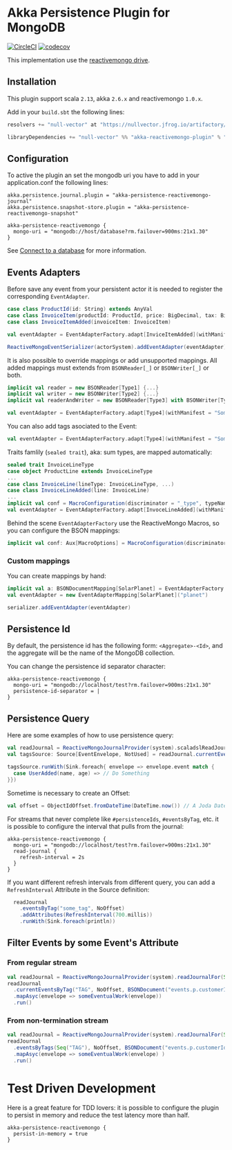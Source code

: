 # Akka Persistence Plugin for MongoDB
[![CircleCI](https://circleci.com/gh/null-vector/akka-reactivemongo-plugin.svg?style=svg)](https://circleci.com/gh/null-vector/akka-reactivemongo-plugin)
[![codecov](https://codecov.io/gh/null-vector/akka-reactivemongo-plugin/branch/master/graph/badge.svg)](https://codecov.io/gh/null-vector/akka-reactivemongo-plugin)

This implementation use the [reactivemongo drive](http://reactivemongo.org/).

## Installation
This plugin support scala `2.13`, akka `2.6.x` and reactivemongo `1.0.x`.

Add in your `build.sbt` the following lines:
```scala
resolvers += "null-vector" at "https://nullvector.jfrog.io/artifactory/releases"
```
```scala
libraryDependencies += "null-vector" %% "akka-reactivemongo-plugin" % "1.4.9"
```

## Configuration
To active the plugin an set the mongodb uri you have to add in your application.conf the following lines:
```
akka.persistence.journal.plugin = "akka-persistence-reactivemongo-journal"
akka.persistence.snapshot-store.plugin = "akka-persistence-reactivemongo-snapshot"

akka-persistence-reactivemongo {
  mongo-uri = "mongodb://host/database?rm.failover=900ms:21x1.30"
}
```
See [Connect to a database](http://reactivemongo.org/releases/0.1x/documentation/tutorial/connect-database.html) for more information.

## Events Adapters
Before save any event from your persistent actor it is needed to register the corresponding `EventAdapter`.
```scala
case class ProductId(id: String) extends AnyVal
case class InvoiceItem(productId: ProductId, price: BigDecimal, tax: BigDecimal)
case class InvoiceItemAdded(invoiceItem: InvoiceItem)

val eventAdapter = EventAdapterFactory.adapt[InviceItemAdded](withManifest = "InvoiceItemAdded")

ReactiveMongoEventSerializer(actorSystem).addEventAdapter(eventAdapter)
```
It is also possible to override mappings or add unsupported mappings. All added mappings must extends from `BSONReader[_]` or `BSONWriter[_]` or both.
```scala
implicit val reader = new BSONReader[Type1] {...}
implicit val writer = new BSONWriter[Type2] {...}
implicit val readerAndWriter = new BSONReader[Type3] with BSONWriter[Type3] {...}

val eventAdapter = EventAdapterFactory.adapt[Type4](withManifest = "SomeEvent")
```
You can also add tags asociated to the Event:
```scala
val eventAdapter = EventAdapterFactory.adapt[Type4](withManifest = "SomeEvent", Set("Tag_1", "Tag_2"))
```
Traits famlily (`sealed trait`), aka: sum types, are mapped automatically:
```scala
sealed trait InvoiceLineType
case object ProductLine extends InvoiceLineType
...
case class InvoiceLine(lineType: InvoiceLineType, ...)
case class InvoiceLineAdded(line: InvoiceLine)
...
implicit val conf = MacroConfiguration(discriminator = "_type", typeNaming = TypeNaming.SimpleName)
val eventAdapter = EventAdapterFactory.adapt[InvoceLineAdded](withManifest = "InvoiceLineAdded")
```
Behind the scene `EventAdapterFactory` use the ReactiveMongo Macros, so you can configure the BSON mappings:
```scala
implicit val conf: Aux[MacroOptions] = MacroConfiguration(discriminator = "_type", typeNaming = TypeNaming.SimpleName)
```
### Custom mappings
You can create mappings by hand:
```scala
implicit val a: BSONDocumentMapping[SolarPlanet] = EventAdapterFactory.mappingOf[SolarPlanet]
val eventAdapter = new EventAdapterMapping[SolarPlanet]("planet")

serializer.addEventAdapter(eventAdapter)
```

## Persistence Id
By default, the persistence id has the following form: `<Aggregate>-<Id>`, and the aggregate will be the name of the MongoDB collection.

You can change the persistence id separator character:
```
akka-persistence-reactivemongo {
  mongo-uri = "mongodb://localhost/test?rm.failover=900ms:21x1.30"
  persistence-id-separator = |
}
```

## Persistence Query

Here are some examples of how to use persistence query:
```scala
val readJournal = ReactiveMongoJournalProvider(system).scaladslReadJournal
val tagsSource: Source[EventEnvelope, NotUsed] = readJournal.currentEventsByTag("some_tag", NoOffset)

tagsSource.runWith(Sink.foreach{ envelope => envelope.event match {
  case UserAdded(name, age) => // Do Something
}})
```

Sometime is necessary to create an Offset:
```scala
val offset = ObjectIdOffset.fromDateTime(DateTime.now()) // A Joda DateTime
```
For streams that never complete like `#persistenceIds`, `#eventsByTag`, etc. it is possible to configure the interval that pulls from the journal:
```
akka-persistence-reactivemongo {
  mongo-uri = "mongodb://localhost/test?rm.failover=900ms:21x1.30"
  read-journal {
    refresh-interval = 2s
  }
}
```
If you want different refresh intervals from different query, you can add a `RefreshInterval` Attribute in the Source definition:
```scala
  readJournal
    .eventsByTag("some_tag", NoOffset)
    .addAttributes(RefreshInterval(700.millis))
    .runWith(Sink.foreach(println))
```
## Filter Events by some Event's Attribute
### From regular stream
```scala
val readJournal = ReactiveMongoJournalProvider(system).readJournalFor(Seq("Orders"))
readJournal
  .currentEventsByTag("TAG", NoOffset, BSONDocument("events.p.customerId" -> customerId), None)
  .mapAsyc(envelope => someEventualWork(envelope))
  .run()
```
### From non-termination stream
```scala
val readJournal = ReactiveMongoJournalProvider(system).readJournalFor(Seq("Orders"))
readJournal
  .eventsByTags(Seq("TAG"), NoOffset, BSONDocument("events.p.customerId" -> customerId), None, 5.seconds)
  .mapAsyc(envelope => someEventualWork(envelope) )
  .run()
```
# Test Driven Development
Here is a great feature for TDD lovers: it is possible to configure the plugin to persist in memory and reduce the test latency more than half.
```
akka-persistence-reactivemongo {
  persist-in-memory = true
}
```
